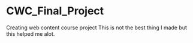 # CWC_Final_Project
Creating web content course project
This is not the best thing I made but this helped me alot.
